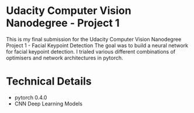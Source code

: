 # Udacity Computer Vision Nanodegree - Project 1

This is my final submission for the Udacity Computer Vision Nanodegree Project 1 - Facial Keypoint Detection
The goal was to build a neural network for facial keypoint detection. I trialed various different combinations of optimisers and
network architectures in pytorch.

# Technical Details

- pytorch 0.4.0
- CNN Deep Learning Models
